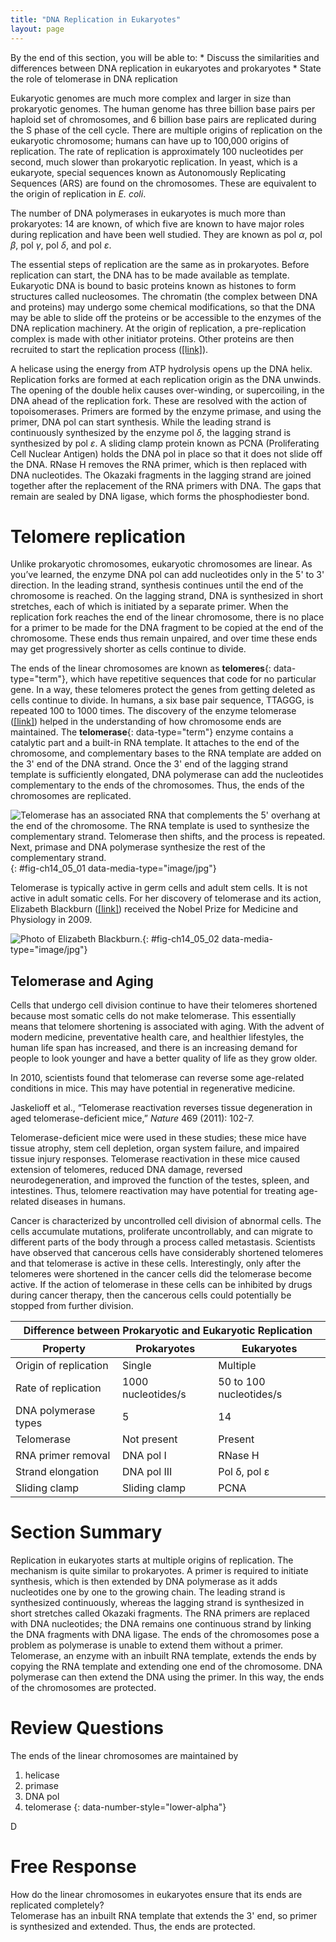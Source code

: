 ```yaml
---
title: "DNA Replication in Eukaryotes"
layout: page
---
```



<div data-type="abstract" markdown="1">
By the end of this section, you will be able to:
* Discuss the similarities and differences between DNA replication in eukaryotes and prokaryotes
* State the role of telomerase in DNA replication

</div>

Eukaryotic genomes are much more complex and larger in size than prokaryotic genomes. The human genome has three billion base pairs per haploid set of chromosomes, and 6 billion base pairs are replicated during the S phase of the cell cycle. There are multiple origins of replication on the eukaryotic chromosome; humans can have up to 100,000 origins of replication. The rate of replication is approximately 100 nucleotides per second, much slower than prokaryotic replication. In yeast, which is a eukaryote, special sequences known as Autonomously Replicating Sequences (ARS) are found on the chromosomes. These are equivalent to the origin of replication in *E. coli*.

The number of DNA polymerases in eukaryotes is much more than prokaryotes: 14 are known, of which five are known to have major roles during replication and have been well studied. They are known as pol *α*, pol *β*, pol *γ*, pol *δ*, and pol *ε*.

The essential steps of replication are the same as in prokaryotes. Before replication can start, the DNA has to be made available as template. Eukaryotic DNA is bound to basic proteins known as histones to form structures called nucleosomes. The chromatin (the complex between DNA and proteins) may undergo some chemical modifications, so that the DNA may be able to slide off the proteins or be accessible to the enzymes of the DNA replication machinery. At the origin of replication, a pre-replication complex is made with other initiator proteins. Other proteins are then recruited to start the replication process ([\[link\]](#tab-ch14_05_01)).

A helicase using the energy from ATP hydrolysis opens up the DNA helix. Replication forks are formed at each replication origin as the DNA unwinds. The opening of the double helix causes over-winding, or supercoiling, in the DNA ahead of the replication fork. These are resolved with the action of topoisomerases. Primers are formed by the enzyme primase, and using the primer, DNA pol can start synthesis. While the leading strand is continuously synthesized by the enzyme pol *δ*, the lagging strand is synthesized by pol *ε*. A sliding clamp protein known as PCNA (Proliferating Cell Nuclear Antigen) holds the DNA pol in place so that it does not slide off the DNA. RNase H removes the RNA primer, which is then replaced with DNA nucleotides. The Okazaki fragments in the lagging strand are joined together after the replacement of the RNA primers with DNA. The gaps that remain are sealed by DNA ligase, which forms the phosphodiester bond.

# Telomere replication

Unlike prokaryotic chromosomes, eukaryotic chromosomes are linear. As you’ve learned, the enzyme DNA pol can add nucleotides only in the 5\' to 3\' direction. In the leading strand, synthesis continues until the end of the chromosome is reached. On the lagging strand, DNA is synthesized in short stretches, each of which is initiated by a separate primer. When the replication fork reaches the end of the linear chromosome, there is no place for a primer to be made for the DNA fragment to be copied at the end of the chromosome. These ends thus remain unpaired, and over time these ends may get progressively shorter as cells continue to divide.

The ends of the linear chromosomes are known as **telomeres**{: data-type="term"}, which have repetitive sequences that code for no particular gene. In a way, these telomeres protect the genes from getting deleted as cells continue to divide. In humans, a six base pair sequence, TTAGGG, is repeated 100 to 1000 times. The discovery of the enzyme telomerase ([\[link\]](#fig-ch14_05_02)) helped in the understanding of how chromosome ends are maintained. The **telomerase**{: data-type="term"} enzyme contains a catalytic part and a built-in RNA template. It attaches to the end of the chromosome, and complementary bases to the RNA template are added on the 3\' end of the DNA strand. Once the 3\' end of the lagging strand template is sufficiently elongated, DNA polymerase can add the nucleotides complementary to the ends of the chromosomes. Thus, the ends of the chromosomes are replicated.

 ![Telomerase has an associated RNA that complements the 5\' overhang at the end of the chromosome. The RNA template is used to synthesize the complementary strand. Telomerase then shifts, and the process is repeated. Next, primase and DNA polymerase synthesize the rest of the complementary strand.](../resources/Figure_14_05_01.jpg "The ends of linear chromosomes are maintained by the action of the telomerase enzyme."){: #fig-ch14_05_01 data-media-type="image/jpg"}

Telomerase is typically active in germ cells and adult stem cells. It is not active in adult somatic cells. For her discovery of telomerase and its action, Elizabeth Blackburn ([\[link\]](#fig-ch14_05_02)) received the Nobel Prize for Medicine and Physiology in 2009.

 ![Photo of Elizabeth Blackburn.](../resources/Figure_14_05_02.jpg "Elizabeth Blackburn, 2009 Nobel Laureate, is the scientist who discovered how telomerase works. (credit: US Embassy Sweden)"){: #fig-ch14_05_02 data-media-type="image/jpg"}

## Telomerase and Aging

Cells that undergo cell division continue to have their telomeres shortened because most somatic cells do not make telomerase. This essentially means that telomere shortening is associated with aging. With the advent of modern medicine, preventative health care, and healthier lifestyles, the human life span has increased, and there is an increasing demand for people to look younger and have a better quality of life as they grow older.

In 2010, scientists found that telomerase can reverse some age-related conditions in mice. This may have potential in regenerative medicine.<sup><div data-type="footnote">
Jaskelioff et al., “Telomerase reactivation reverses tissue degeneration in aged telomerase-deficient mice,” *Nature* 469 (2011): 102-7.
</div>
</sup> Telomerase-deficient mice were used in these studies; these mice have tissue atrophy, stem cell depletion, organ system failure, and impaired tissue injury responses. Telomerase reactivation in these mice caused extension of telomeres, reduced DNA damage, reversed neurodegeneration, and improved the function of the testes, spleen, and intestines. Thus, telomere reactivation may have potential for treating age-related diseases in humans.

Cancer is characterized by uncontrolled cell division of abnormal cells. The cells accumulate mutations, proliferate uncontrollably, and can migrate to different parts of the body through a process called metastasis. Scientists have observed that cancerous cells have considerably shortened telomeres and that telomerase is active in these cells. Interestingly, only after the telomeres were shortened in the cancer cells did the telomerase become active. If the action of telomerase in these cells can be inhibited by drugs during cancer therapy, then the cancerous cells could potentially be stopped from further division.

<table id="tab-ch14_05_01" class="  " summary=""><thead>
<tr><th colspan="3">Difference between Prokaryotic and Eukaryotic Replication</th></tr>
<tr><th>Property</th><th>Prokaryotes</th><th>Eukaryotes</th></tr>
</thead><tbody>
<tr><td>Origin of replication</td><td>Single</td><td>Multiple</td></tr>
<tr><td>Rate of replication</td><td>1000 nucleotides/s</td><td>50 to 100 nucleotides/s</td></tr>
<tr><td>DNA polymerase types</td><td>5</td><td>14</td></tr>
<tr><td>Telomerase</td><td>Not present</td><td>Present</td></tr>
<tr><td>RNA primer removal</td><td>DNA pol I</td><td>RNase H</td></tr>
<tr><td>Strand elongation</td><td>DNA pol III</td><td>Pol δ, pol ε</td></tr>
<tr><td>Sliding clamp</td><td>Sliding clamp</td><td>PCNA</td></tr>
</tbody></table>

# Section Summary

Replication in eukaryotes starts at multiple origins of replication. The mechanism is quite similar to prokaryotes. A primer is required to initiate synthesis, which is then extended by DNA polymerase as it adds nucleotides one by one to the growing chain. The leading strand is synthesized continuously, whereas the lagging strand is synthesized in short stretches called Okazaki fragments. The RNA primers are replaced with DNA nucleotides; the DNA remains one continuous strand by linking the DNA fragments with DNA ligase. The ends of the chromosomes pose a problem as polymerase is unable to extend them without a primer. Telomerase, an enzyme with an inbuilt RNA template, extends the ends by copying the RNA template and extending one end of the chromosome. DNA polymerase can then extend the DNA using the primer. In this way, the ends of the chromosomes are protected.

# Review Questions

<div data-type="exercise">
<div data-type="problem" markdown="1">
The ends of the linear chromosomes are maintained by

1.  helicase
2.  primase
3.  DNA pol
4.  telomerase
{: data-number-style="lower-alpha"}

</div>
<div data-type="solution" markdown="1">
D

</div>
</div>

# Free Response

<div data-type="exercise">
<div data-type="problem" markdown="1">
How do the linear chromosomes in eukaryotes ensure that its ends are replicated completely?

</div>
<div data-type="solution" markdown="1">
Telomerase has an inbuilt RNA template that extends the 3' end, so primer is synthesized and extended. Thus, the ends are protected.

</div>
</div>

